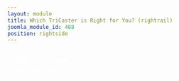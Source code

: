 ```yaml
---
layout: module
title: Which TriCaster is Right for You? (rightrail)
joomla_module_id: 488
position: rightside
---
```

<style type="text/css">
    .wtirfy-rr {
		display: block;
		width: 169px;
		height: 130px;
		background: url(/images/rightrail-accent-wtirfy.jpg) no-repeat left top;
		color: #fff;
		padding: 15px;
		font-size: 18px;
		line-height: 22px;
    }
    .wtirfy-rr:hover {
        color: #fff;
    }
		
</style>
<div>
	<a class="wtirfy-rr" href="http://pages.newtek.com/which-tricaster.html">Which TriCaster is right for you?</a>
</div>
